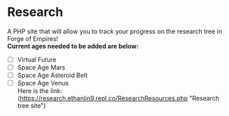 # Research
A PHP site that will allow you to track your progress on the research tree in Forge of Empires!\
**Current ages needed to be added are below:** 
- [ ] Virtual Future
- [ ] Space Age Mars
- [ ] Space Age Asteroid Belt
- [ ] Space Age Venus\
Here is the link: (https://research.ethanlin9.repl.co/ResearchResources.php "Research tree site")
